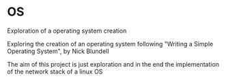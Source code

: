 # OS
Exploration of a operating system creation

Exploring the creation of an operating system following "Writing a Simple Operating System", by Nick Blundell

The aim of this project is just exploration and in the end the implementation of the network stack of a linux OS

